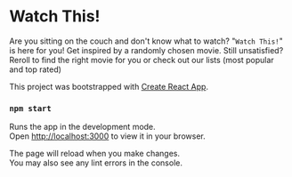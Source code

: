 # Watch This!

Are you sitting on the couch and don't know what to watch? "`Watch This!`" is here for you! Get inspired by a randomly chosen movie.
Still unsatisfied? Reroll to find the right movie for you or check out our lists (most popular and top rated)

This project was bootstrapped with [Create React App](https://github.com/facebook/create-react-app).

### `npm start`

Runs the app in the development mode.\
Open [http://localhost:3000](http://localhost:3000) to view it in your browser.

The page will reload when you make changes.\
You may also see any lint errors in the console.
